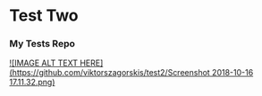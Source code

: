 # Test Two
### My Tests Repo



[![IMAGE ALT TEXT HERE](https://github.com/viktorszagorskis/test2/Screenshot 2018-10-16 17.11.32.png)](http://www.youtube.com/watch?v=IKRdfo79cgM)
